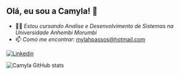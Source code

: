 ## Olá, eu sou a Camyla!  👋

- 👩‍🎓 *Estou cursando Analise e Desenvolvimento de Sistemas na Universidade Anhembi Morumbi*
- 📫 *Como me encontrar:* mylahpassos@hotmail.com

[![Linkedin](https://img.shields.io/badge/LinkedIn-0077B5?style=for-the-badge&logo=linkedin&logoColor=white)](https://www.linkedin.com/in/camyla-passos-286519a0/)

![Camyla GitHub stats](https://github-readme-stats.vercel.app/api?username=CamylaPassos&show_icons=true&theme=merko)


